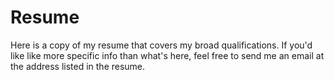 # Resume
Here is a copy of my resume that covers my broad qualifications. If you'd like like more specific info than what's here, feel free to send me an email at the address listed in the resume.